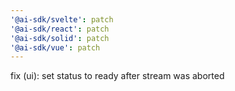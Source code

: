 ```yaml
---
'@ai-sdk/svelte': patch
'@ai-sdk/react': patch
'@ai-sdk/solid': patch
'@ai-sdk/vue': patch
---
```


fix (ui): set status to ready after stream was aborted
